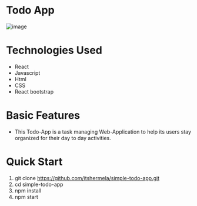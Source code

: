 # Todo App

![image](https://user-images.githubusercontent.com/57627375/230461260-1fb65aea-4bd5-47b8-9062-aec394eec384.png)

# Technologies Used

- React
- Javascript
- Html
- CSS
- React bootstrap

# Basic Features

- This Todo-App is a task managing Web-Application to help its users stay organized for their day to day activities.

# Quick Start

1. git clone https://github.com/itshermela/simple-todo-app.git
2. cd simple-todo-app
3. npm install
4. npm start


